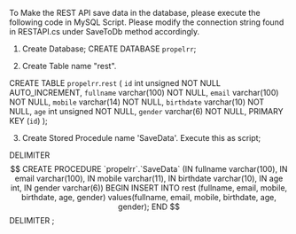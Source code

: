 To Make the REST API save data in the database, please execute the following code in MySQL Script.
Please modify the connection string found in RESTAPI.cs under SaveToDb method accordingly.

1. Create Database;
CREATE DATABASE `propelrr`;

2. Create Table name "rest".

CREATE TABLE  `propelrr`.`rest` (
  `id` int unsigned NOT NULL AUTO_INCREMENT,
  `fullname` varchar(100) NOT NULL,
  `email` varchar(100) NOT NULL,
  `mobile` varchar(14) NOT NULL,
  `birthdate` varchar(10) NOT NULL,
  `age` int unsigned NOT NULL,
  `gender` varchar(6) NOT NULL,
  PRIMARY KEY (`id`)
);

3. Create Stored Procedule name 'SaveData'.
Execute this as script;

DELIMITER $$
CREATE PROCEDURE `propelrr`.`SaveData` (IN fullname varchar(100), IN email varchar(100), IN mobile varchar(11), IN birthdate varchar(10), IN age int, IN gender varchar(6))
BEGIN
INSERT INTO rest (fullname, email, mobile, birthdate, age, gender) values(fullname, email, mobile, birthdate, age, gender);
END $$
DELIMITER ;

